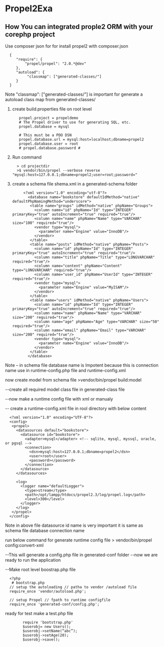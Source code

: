 Propel2Exa
==========

How You can integrated prople2 ORM with your corephp project
---------------------------------------------------------------

Use   composer json for  for install propel2 with composer.json


      {
         "require": {
             "propel/propel": "2.0.*@dev"
         },
         "autoload": { 
              "classmap": ["generated-classes/"] 
         } 
      }


Note "classmap": ["generated-classes/"]  is  important for generate a autoload class map from generated-classes/


  1. create build.properties file on root  level
      
            propel.project = propeldemo
            # The Propel driver to use for generating SQL, etc.
            propel.database = mysql
            
            # This must be a PDO DSN
            propel.database.url = mysql:host=localhost;dbname=propel2
            propel.database.user = root
            # propel.database.password #

  3.  Run command 
 
            > cd projectdir
            >$ vendor/bin/propel --verbose reverse "mysql:host=127.0.0.1;dbname=propel2;user=root;password=" 
    
4. create a schema file shema.xml in a generated-schema folder
            
            <?xml version="1.0" encoding="utf-8"?>
              <database name="bookstore" defaultIdMethod="native" defaultPhpNamingMethod="underscore">
               <table name="groups" idMethod="native" phpName="Groups">
                 <column name="id" phpName="Id" type="INTEGER" primaryKey="true" autoIncrement="true" required="true"/>
                 <column name="name" phpName="Name" type="VARCHAR" size="100" required="true"/>
                 <vendor type="mysql">
                   <parameter name="Engine" value="InnoDB"/>
                 </vendor>
               </table>
               <table name="posts" idMethod="native" phpName="Posts">
                 <column name="id" phpName="Id" type="INTEGER" primaryKey="true" autoIncrement="true" required="true"/>
                 <column name="title" phpName="Title" type="LONGVARCHAR" required="true"/>
                 <column name="content" phpName="Content" type="LONGVARCHAR" required="true"/>
                 <column name="user_id" phpName="UserId" type="INTEGER" required="true"/>
                 <vendor type="mysql">
                   <parameter name="Engine" value="MyISAM"/>
                 </vendor>
               </table>
               <table name="users" idMethod="native" phpName="Users">
                 <column name="id" phpName="Id" type="INTEGER" primaryKey="true" autoIncrement="true" required="true"/>
                 <column name="name" phpName="Name" type="VARCHAR" size="200" required="true"/>
                 <column name="age" phpName="Age" type="VARCHAR" size="50" required="true"/>
                 <column name="email" phpName="Email" type="VARCHAR" size="200" required="true"/>
                 <vendor type="mysql">
                   <parameter name="Engine" value="InnoDB"/>
                 </vendor>
               </table>
              </database>
            


Note – in schema file database  name is Impotent because this is connection name use in runtime-config.php file and  runtime-config.xml


now create model from schema file
                   >vendor/bin/propel build:model

--create all required model class file in  generated-class file

--now make a runtime config file with xml or manualy 

-- create a runtime-config.xml file in rool directory  with below content

      
      <?xml version="1.0" encoding="UTF-8"?>
      <config>
       <propel> 
         <datasources default="bookstore">
           <datasource id="bookstore">
             <adapter>mysql</adapter> <!-- sqlite, mysql, myssql, oracle, or pgsql -->
             <connection>
               <dsn>mysql:host=127.0.0.1;dbname=propel2</dsn>
               <user>root</user>
               <password></password>
             </connection>
           </datasource>
         </datasources>
      
         <log>
           <logger name="defaultLogger">
             <type>stream</type>
             <path>/opt/lampp/htdocs/propel2.3/log/propel.log</path>
             <level>300</level>
           </logger>
         </log>
       </propel>
      </config>

 Note   in above file datasource id name is very important it is same as schema file database  connection name 



run below command for generate
runtime config file 
           > vendor/bin/propel config:convert-xml

--This will generate a config.php file in generated-conf folder 
--now  we are ready to run the application 

--Make root level boostrap.php file 

      <?php
       # bootstrap.php 
      // setup the autoloading // patha to vendor /autoload file 
      require_once 'vendor/autoload.php';
      
      // setup Propel // fpath to runtime configfile 
      require_once 'generated-conf/config.php';



ready for test 
make a test.php file
            
            require 'bootstrap.php'
            $userobj= new Users();
            $userobj->setName(“abc”);
            $userobj->setAge(20);
            $userobj->save();










